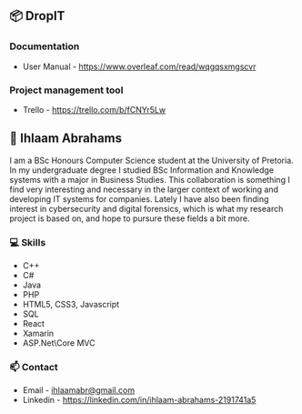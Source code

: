 ## 📦 DropIT

### Documentation
- User Manual - https://www.overleaf.com/read/wqgqsxmgscvr

### Project management tool
- Trello - https://trello.com/b/fCNYr5Lw

## 🌻 Ihlaam Abrahams
I am a BSc Honours Computer Science student at the University of Pretoria. In my undergraduate degree I studied BSc Information and Knowledge systems with
a major in Business Studies. This collaboration is something I find very interesting and necessary in the larger context of working and developing IT systems for 
companies. Lately I have also been finding interest in cybersecurity and digital forensics, which is what my research project is based on, and hope to pursure
these fields a bit more.

### 💻 Skills 
- C++
- C#
- Java
- PHP
- HTML5, CSS3, Javascript
- SQL
- React
- Xamarin
- ASP.Net\Core MVC



### 📫 Contact
- Email - ihlaamabr@gmail.com
- Linkedin - https://linkedin.com/in/ihlaam-abrahams-2191741a5


